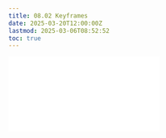 ```yaml
---
title: 08.02 Keyframes
date: 2025-03-20T12:00:00Z
lastmod: 2025-03-06T08:52:52
toc: true
---
```


![Link to included file content](../../../../video/keyframes.md)
